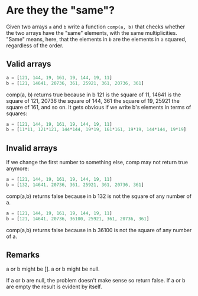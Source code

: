 # Are they the "same"?

Given two arrays <code>a</code> and <code>b</code> write a function <code>comp(a, b)</code> that checks whether the two arrays have the "same" elements, with the same multiplicities. "Same" means, here, that the elements in <code>b</code> are the elements in <code>a</code> squared, regardless of the order.

## Valid arrays

```javascript
a = [121, 144, 19, 161, 19, 144, 19, 11]
b = [121, 14641, 20736, 361, 25921, 361, 20736, 361]
```

comp(a, b) returns true because in b 121 is the square of 11, 14641 is the square of 121, 20736 the square of 144, 361 the square of 19, 25921 the square of 161, and so on. It gets obvious if we write b's elements in terms of squares:

```javascript
a = [121, 144, 19, 161, 19, 144, 19, 11]
b = [11*11, 121*121, 144*144, 19*19, 161*161, 19*19, 144*144, 19*19]
```

## Invalid arrays

If we change the first number to something else, comp may not return true anymore:

```javascript
a = [121, 144, 19, 161, 19, 144, 19, 11] 
b = [132, 14641, 20736, 361, 25921, 361, 20736, 361]
```

comp(a,b) returns false because in b 132 is not the square of any number of a.

```javascript
a = [121, 144, 19, 161, 19, 144, 19, 11]  
b = [121, 14641, 20736, 36100, 25921, 361, 20736, 361]
```

comp(a,b) returns false because in b 36100 is not the square of any number of a.

## Remarks

a or b might be []. a or b might be null.

If a or b are null, the problem doesn't make sense so return false.
If a or b are empty the result is evident by itself.
